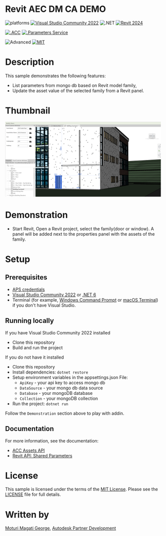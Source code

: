 # Revit AEC DM CA DEMO

![platforms](https://img.shields.io/badge/platform-windows-lightgray.svg)
[![Visual Studio Community 2022](https://img.shields.io/badge/Visual%20Studio-2022-green.svg)](https://visualstudio.microsoft.com/vs/community/)
![.NET](https://img.shields.io/badge/.NET%20Framework-4.8-blue.svg)
[![Revit 2024](https://img.shields.io/badge/Revit-2024-lightgrey.svg)](http://autodesk.com/revit)

[![.ACC](https://img.shields.io/badge/ACC-green.svg)](https://aps.autodesk.com/en/docs/acc/v1/overview/introduction/)
[![.Parameters Service](https://img.shields.io/badge/Parameters%20-v1-green.svg)](https://aps.autodesk.com/en/docs/parameters/v1/overview/introduction/)


![Advanced](https://img.shields.io/badge/Level-Advanced-red.svg)
[![MIT](https://img.shields.io/badge/License-MIT-blue.svg)](http://opensource.org/licenses/MIT)


# Description

This sample demonstrates the following features:
- List parameters from mongo db based on Revit model family,
- Update the asset value of the selected family from a Revit panel. 


# Thumbnail

![thumbnail](/Resources/screenshot.png)


# Demonstration
- Start Revit, Open a Revit project, select the family(door or window). A panel will be added next to the properties panel with the assets of the family. 


# Setup

## Prerequisites

- [APS credentials](https://forge.autodesk.com/en/docs/oauth/v2/tutorials/create-app)
- [Visual Studio Community 2022](https://visualstudio.microsoft.com/vs/community/) or [.NET 6](https://dotnet.microsoft.com/en-us/download/dotnet/6.0)
- Terminal (for example, [Windows Command Prompt](https://en.wikipedia.org/wiki/Cmd.exe) 
or [macOS Terminal](https://support.apple.com/guide/terminal/welcome/mac)) if you don't have Visual Studio.

## Running locally
If you have Visual Studio Community 2022 installed
- Clone this repository
- Build and run the project

If you do not have it installed
- Clone this repository
- Install dependencies: `dotnet restore`
- Setup environment variables in the appsettings.json File:
  - `ApiKey` - your api key to access mongo db
  - `DataSource` - your mongo db data source
  - `Database` - your mongoDB database
  - `Collection` - your mongoDB collection
- Run the project: `dotnet run`


Follow the `Demonstration` section above to play with addin.

## Documentation

For more information, see the documentation:

- [ACC Assets API](https://aps.autodesk.com/en/docs/acc/v1/overview/field-guide/assets/)
- [Revit API: Shared Parameters](https://aps.autodesk.com/en/docs/parameters/v1/overview/introduction/)

# License

This sample is licensed under the terms of the [MIT License](http://opensource.org/licenses/MIT). Please see the [LICENSE](LICENSE) file for full details.

# Written by
[Moturi Magati George](https://www.linkedin.com/in/moturigeorge/), [Autodesk Partner Development](http://aps.autodesk.com)
